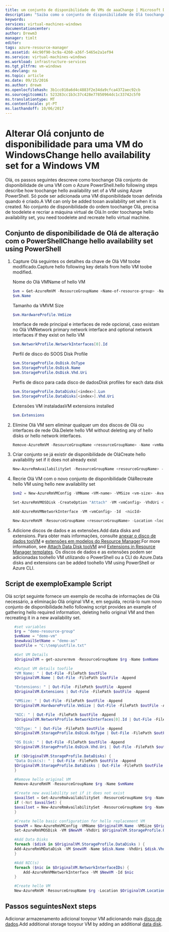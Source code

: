 ```yaml
---
title: um conjunto de disponibilidade de VMs de aaaChange | Microsoft Docs
description: "Saiba como o conjunto de disponibilidade de Olá toochange, para as máquinas virtuais com o Azure PowerShell e o modelo de implementação do Resource Manager Olá."
keywords: 
services: virtual-machines-windows
documentationcenter: 
author: Drewm3
manager: timlt
editor: 
tags: azure-resource-manager
ms.assetid: 44c90f90-bc9a-4260-a36f-5465e2a1ef94
ms.service: virtual-machines-windows
ms.workload: infrastructure-services
ms.tgt_pltfrm: vm-windows
ms.devlang: na
ms.topic: article
ms.date: 09/15/2016
ms.author: drewm
ms.openlocfilehash: 3b1cc010a6d4c4883f2e34da9cfca4372aec92cb
ms.sourcegitcommit: 523283cc1b3c37c428e77850964dc1c33742c5f0
ms.translationtype: MT
ms.contentlocale: pt-PT
ms.lasthandoff: 10/06/2017
---
```

# <a name="change-hello-availability-set-for-a-windows-vm"></a><span data-ttu-id="64fb9-103">Alterar Olá conjunto de disponibilidade para uma VM do Windows</span><span class="sxs-lookup"><span data-stu-id="64fb9-103">Change hello availability set for a Windows VM</span></span>
<span data-ttu-id="64fb9-104">Olá, os passos seguintes descreve como toochange Olá conjunto de disponibilidade de uma VM com o Azure PowerShell.</span><span class="sxs-lookup"><span data-stu-id="64fb9-104">hello following steps describe how toochange hello availability set of a VM using Azure PowerShell.</span></span> <span data-ttu-id="64fb9-105">Só pode ser adicionada uma VM disponibilidade tooan definida quando é criado.</span><span class="sxs-lookup"><span data-stu-id="64fb9-105">A VM can only be added tooan availability set when it is created.</span></span> <span data-ttu-id="64fb9-106">No conjunto de disponibilidade do ordem toochange Olá, precisa de toodelete e recriar a máquina virtual de Olá.</span><span class="sxs-lookup"><span data-stu-id="64fb9-106">In order toochange hello availability set, you need toodelete and recreate hello virtual machine.</span></span> 

## <a name="change-hello-availability-set-using-powershell"></a><span data-ttu-id="64fb9-107">Conjunto de disponibilidade de Olá de alteração com o PowerShell</span><span class="sxs-lookup"><span data-stu-id="64fb9-107">Change hello availability set using PowerShell</span></span>
1. <span data-ttu-id="64fb9-108">Capture Olá seguintes os detalhes da chave de Olá VM toobe modificado.</span><span class="sxs-lookup"><span data-stu-id="64fb9-108">Capture hello following key details from hello VM toobe modified.</span></span>
   
    <span data-ttu-id="64fb9-109">Nome do Olá VM</span><span class="sxs-lookup"><span data-stu-id="64fb9-109">Name of hello VM</span></span>
   
    ```powershell
    $vm = Get-AzureRmVM -ResourceGroupName <Name-of-resource-group> -Name <name-of-VM>
    $vm.Name
    ```
   
    <span data-ttu-id="64fb9-110">Tamanho da VM</span><span class="sxs-lookup"><span data-stu-id="64fb9-110">VM Size</span></span>
   
    ```powershell
    $vm.HardwareProfile.VmSize
    ```
   
    <span data-ttu-id="64fb9-111">Interface de rede principal e interfaces de rede opcional, caso existam no Olá VM</span><span class="sxs-lookup"><span data-stu-id="64fb9-111">Network primary network interface and optional network interfaces if they exist on hello VM</span></span>
   
    ```powershell
    $vm.NetworkProfile.NetworkInterfaces[0].Id
    ```
   
    <span data-ttu-id="64fb9-112">Perfil de disco do SO</span><span class="sxs-lookup"><span data-stu-id="64fb9-112">OS Disk Profile</span></span>
   
    ```powershell
    $vm.StorageProfile.OsDisk.OsType
    $vm.StorageProfile.OsDisk.Name
    $vm.StorageProfile.OsDisk.Vhd.Uri
    ```
   
    <span data-ttu-id="64fb9-113">Perfis de disco para cada disco de dados</span><span class="sxs-lookup"><span data-stu-id="64fb9-113">Disk profiles for each data disk</span></span> 
   
    ```powershell
    $vm.StorageProfile.DataDisks[<index>].Lun
    $vm.StorageProfile.DataDisks[<index>].Vhd.Uri
    ```
   
    <span data-ttu-id="64fb9-114">Extensões VM instaladas</span><span class="sxs-lookup"><span data-stu-id="64fb9-114">VM extensions installed</span></span> 
   
    ```powershell
    $vm.Extensions
    ```
2. <span data-ttu-id="64fb9-115">Elimine Olá VM sem eliminar qualquer um dos discos de Olá ou interfaces de rede Olá.</span><span class="sxs-lookup"><span data-stu-id="64fb9-115">Delete hello VM without deleting any of hello disks or hello network interfaces.</span></span>
   
    ```powershell
    Remove-AzureRmVM -ResourceGroupName <resourceGroupName> -Name <vmName> 
    ```
3. <span data-ttu-id="64fb9-116">Criar conjunto se já existir de disponibilidade de Olá</span><span class="sxs-lookup"><span data-stu-id="64fb9-116">Create hello availability set if it does not already exist</span></span>
   
    ```powershell
    New-AzureRmAvailabilitySet -ResourceGroupName <resourceGroupName> -Name <availabilitySetName> -Location "<location>" 
    ```
4. <span data-ttu-id="64fb9-117">Recrie Olá VM com o novo conjunto de disponibilidade Olá</span><span class="sxs-lookup"><span data-stu-id="64fb9-117">Recreate hello VM using hello new availability set</span></span>
   
    ```powershell
    $vm2 = New-AzureRmVMConfig -VMName <VM-name> -VMSize <vm-size> -AvailabilitySetId <availability-set-id>
   
    Set-AzureRmVMOSDisk -CreateOption "Attach" -VM <vmConfig> -VhdUri <osDiskURI> -Name <osDiskName> [-Windows | -Linux]
   
    Add-AzureRmVMNetworkInterface -VM <vmConfig> -Id  <nicId> 
   
    New-AzureRmVM -ResourceGroupName <resourceGroupName> -Location <location> -VM <vmConfig>
    ``` 
5. <span data-ttu-id="64fb9-118">Adicione discos de dados e as extensões.</span><span class="sxs-lookup"><span data-stu-id="64fb9-118">Add data disks and extensions.</span></span> <span data-ttu-id="64fb9-119">Para obter mais informações, consulte [anexar o disco de dados tooVM](attach-managed-disk-portal.md?toc=%2fazure%2fvirtual-machines%2fwindows%2ftoc.json) e [extensões em modelos do Resource Manager](../windows/template-description.md?toc=%2fazure%2fvirtual-machines%2flinux%2ftoc.json#extensions).</span><span class="sxs-lookup"><span data-stu-id="64fb9-119">For more information, see [Attach Data Disk tooVM](attach-managed-disk-portal.md?toc=%2fazure%2fvirtual-machines%2fwindows%2ftoc.json) and [Extensions in Resource Manager templates](../windows/template-description.md?toc=%2fazure%2fvirtual-machines%2flinux%2ftoc.json#extensions).</span></span> <span data-ttu-id="64fb9-120">Os discos de dados e as extensões podem ser adicionadas toohello VM utilizando o PowerShell ou a CLI do Azure.</span><span class="sxs-lookup"><span data-stu-id="64fb9-120">Data disks and extensions can be added toohello VM using PowerShell or Azure CLI.</span></span>

## <a name="example-script"></a><span data-ttu-id="64fb9-121">Script de exemplo</span><span class="sxs-lookup"><span data-stu-id="64fb9-121">Example Script</span></span>
<span data-ttu-id="64fb9-122">Olá script seguinte fornece um exemplo de recolha de informações de Olá necessário, a eliminação Olá original VM e, em seguida, recriá-lo num novo conjunto de disponibilidade.</span><span class="sxs-lookup"><span data-stu-id="64fb9-122">hello following script provides an example of gathering hello required information, deleting hello original VM and then recreating it in a new availability set.</span></span>

```powershell
    #set variables
    $rg = "demo-resource-group"
    $vmName = "demo-vm"
    $newAvailSetName = "demo-as"
    $outFile = "C:\temp\outfile.txt"

    #Get VM Details
    $OriginalVM = get-azurermvm -ResourceGroupName $rg -Name $vmName

    #Output VM details toofile
    "VM Name: " | Out-File -FilePath $outFile 
    $OriginalVM.Name | Out-File -FilePath $outFile -Append

    "Extensions: " | Out-File -FilePath $outFile -Append
    $OriginalVM.Extensions | Out-File -FilePath $outFile -Append

    "VMSize: " | Out-File -FilePath $outFile -Append
    $OriginalVM.HardwareProfile.VmSize | Out-File -FilePath $outFile -Append

    "NIC: " | Out-File -FilePath $outFile -Append
    $OriginalVM.NetworkProfile.NetworkInterfaces[0].Id | Out-File -FilePath $outFile -Append

    "OSType: " | Out-File -FilePath $outFile -Append
    $OriginalVM.StorageProfile.OsDisk.OsType | Out-File -FilePath $outFile -Append

    "OS Disk: " | Out-File -FilePath $outFile -Append
    $OriginalVM.StorageProfile.OsDisk.Vhd.Uri | Out-File -FilePath $outFile -Append

    if ($OriginalVM.StorageProfile.DataDisks) {
    "Data Disk(s): " | Out-File -FilePath $outFile -Append
    $OriginalVM.StorageProfile.DataDisks | Out-File -FilePath $outFile -Append
    }

    #Remove hello original VM
    Remove-AzureRmVM -ResourceGroupName $rg -Name $vmName

    #Create new availability set if it does not exist
    $availSet = Get-AzureRmAvailabilitySet -ResourceGroupName $rg -Name $newAvailSetName -ErrorAction Ignore
    if (-Not $availSet) {
    $availset = New-AzureRmAvailabilitySet -ResourceGroupName $rg -Name $newAvailSetName -Location $OriginalVM.Location
    }

    #Create hello basic configuration for hello replacement VM
    $newVM = New-AzureRmVMConfig -VMName $OriginalVM.Name -VMSize $OriginalVM.HardwareProfile.VmSize -AvailabilitySetId $availSet.Id
    Set-AzureRmVMOSDisk -VM $NewVM -VhdUri $OriginalVM.StorageProfile.OsDisk.Vhd.Uri  -Name $OriginalVM.Name -CreateOption Attach -Windows

    #Add Data Disks
    foreach ($disk in $OriginalVM.StorageProfile.DataDisks ) { 
    Add-AzureRmVMDataDisk -VM $newVM -Name $disk.Name -VhdUri $disk.Vhd.Uri -Caching $disk.Caching -Lun $disk.Lun -CreateOption Attach -DiskSizeInGB $disk.DiskSizeGB
    }

    #Add NIC(s)
    foreach ($nic in $OriginalVM.NetworkInterfaceIDs) {
        Add-AzureRmVMNetworkInterface -VM $NewVM -Id $nic
    }

    #Create hello VM
    New-AzureRmVM -ResourceGroupName $rg -Location $OriginalVM.Location -VM $NewVM -DisableBginfoExtension
```

## <a name="next-steps"></a><span data-ttu-id="64fb9-123">Passos seguintes</span><span class="sxs-lookup"><span data-stu-id="64fb9-123">Next steps</span></span>
<span data-ttu-id="64fb9-124">Adicionar armazenamento adicional tooyour VM adicionando mais [disco de dados](attach-managed-disk-portal.md?toc=%2fazure%2fvirtual-machines%2fwindows%2ftoc.json).</span><span class="sxs-lookup"><span data-stu-id="64fb9-124">Add additional storage tooyour VM by adding an additional [data disk](attach-managed-disk-portal.md?toc=%2fazure%2fvirtual-machines%2fwindows%2ftoc.json).</span></span>

